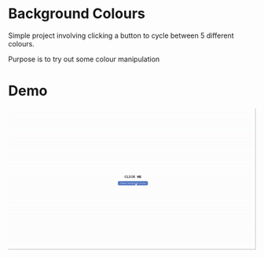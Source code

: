 # Background Colours
Simple project involving clicking a button to cycle between 5 different colours.

Purpose is to try out some colour manipulation

# Demo
![](demo.gif)